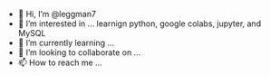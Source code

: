 - 👋 Hi, I’m @leggman7
- 👀 I’m interested in ... learnign python, google colabs, jupyter, and MySQL
- 🌱 I’m currently learning ...
- 💞️ I’m looking to collaborate on ...
- 📫 How to reach me ...

<!---
leggman7/leggman7 is a ✨ special ✨ repository because its `README.md` (this file) appears on your GitHub profile.
You can click the Preview link to take a look at your changes.
--->
